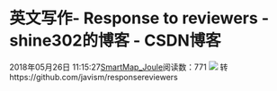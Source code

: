 # 英文写作- Response to reviewers - shine302的博客 - CSDN博客
2018年05月26日 11:15:27[SmartMap_Joule](https://me.csdn.net/shine302)阅读数：771
![](https://img-blog.csdn.net/2018052611135665?watermark/2/text/aHR0cHM6Ly9ibG9nLmNzZG4ubmV0L3NoaW5lMzAy/font/5a6L5L2T/fontsize/400/fill/I0JBQkFCMA==/dissolve/70)
转https://github.com/javism/responsereviewers
